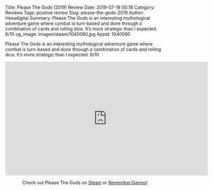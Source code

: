 Title: Please The Gods (2019) Review
Date: 2019-07-18 00:18
Category: Reviews
Tags: positive review
Slug: please-the-gods-2019
Author: Hexadigital
Summary: Please The Gods is an interesting mythological adventure game where combat is turn-based and done through a combination of cards and rolling dice. It’s more strategic than I expected. 6/10
og_image: images/steam/1040080.jpg
Appid: 1040080

Please The Gods is an interesting mythological adventure game where combat is turn-based and done through a combination of cards and rolling dice. It’s more strategic than I expected. 6/10

<center><iframe src="https://www.youtube.com/embed/KDVa8OAOuLc?feature=oembed" allow="accelerometer; autoplay; encrypted-media; gyroscope; picture-in-picture" width="640" height="360" frameborder="0"></iframe>

Check out Please The Gods on [Steam](https://store.steampowered.com/app/1040080/?curator_clanid=34633900) or [Remember.Games](https://remember.games/game/4625/)!</center>
